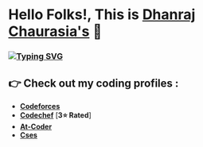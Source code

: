 # Hello Folks!, This is [**Dhanraj Chaurasia's**](https://dhanrajchaurasia.github.io/) :wave:
### [![Typing SVG](https://readme-typing-svg.herokuapp.com?font=Roboto&color=%23FFF03C&size=25&center=true&vCenter=true&width=800&height=80&lines=Hello+Folks!+%2C++I+am+Dhanraj+Chaurasia.;I+am+a+2nd+year+student+at+MNNIT+Allahabad.;I+am+an+enthusiast+frontend+web+developer.;I+am+a+competitive+programmer+(coder).+;I+am+enthusiast+to+learn+new+things.;I+am+a+quick+learner+to+develop+new+skills)](https://git.io/typing-svg)
## :point_right: Check out my coding profiles : 
- [**Codeforces**](https://codeforces.com/profile/coderdhanraj)
- [**Codechef**](https://codechef.com/users/coderdhanraj/) [**3:star: Rated**]
- [**At-Coder**](https://atcoder.jp/users/coderdhanraj/)
- [**Cses**](https://cses.fi/user/75925/)
<!-- - [**Hackerearth**](https://www.hackerearth.com/@coderdhanraj) -->
